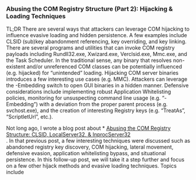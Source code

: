 ### Abusing the COM Registry Structure (Part 2): Hijacking & Loading Techniques
TL;DR
There are several ways that attackers can leverage COM hijacking to influence evasive loading and hidden persistence.  A few examples include CLSID (sub)key abandonment referencing, key overriding, and key linking.
There are several programs and utilities that can invoke COM registry payloads including Rundll32.exe, Xwizard.exe, Verclsid.exe, Mmc.exe, and the Task Scheduler.  In the traditional sense, any binary that resolves non-existent and/or unreferenced COM classes can be potentially influenced (e.g. hijacked) for “unintended” loading.
Hijacking COM server binaries introduces a few interesting use cases (e.g. MMC).  Attackers can leverage the -Embedding switch to open GUI binaries in a hidden manner.
Defensive considerations include implementing robust Application Whitelisting policies, monitoring for unsuspecting command line usage (e.g. “-Embedding”) with a deviation from the proper parent process (e.g. svchost.exe), and the creation of interesting Registry keys (e.g. “TreatAs”, “ScriptletUrl”, etc.).


Not long ago, I wrote a blog post about * [Abusing the COM Registry Structure: CLSID, LocalServer32, & InprocServer32](https://bohops.com/2018/06/28/abusing-com-registry-structure-clsid-localserver32-inprocserver32/)   
 .  In that previous post, a few interesting techniques were discussed such as abandoned registry key discovery, COM hijacking, lateral movement, defensive evasion, application whitelisting bypass, and situational persistence.  In this follow-up post, we will take it a step further and focus on a few other hijack methods and evasive loading techniques.  Topics include 
 
